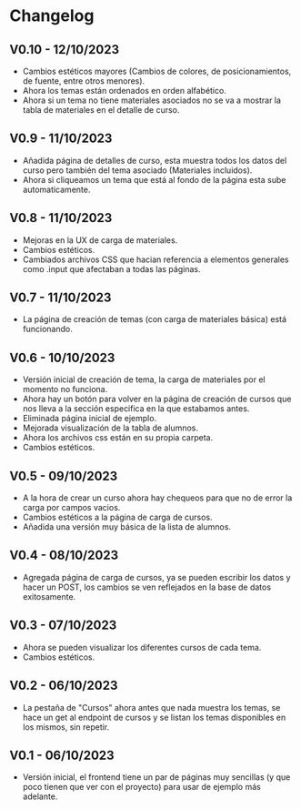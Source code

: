 
# Changelog

## V0.10 - 12/10/2023
- Cambios estéticos mayores (Cambios de colores, de posicionamientos, de fuente, entre otros menores).
- Ahora los temas están ordenados en orden alfabético.
- Ahora si un tema no tiene materiales asociados no se va a mostrar la tabla de materiales en el detalle de curso.

## V0.9 - 11/10/2023
- Añadida página de detalles de curso, esta muestra todos los datos del curso pero también del tema asociado (Materiales incluidos).
- Ahora si cliqueamos un tema que está al fondo de la página esta sube automaticamente.

## V0.8 - 11/10/2023
- Mejoras en la UX de carga de materiales.
- Cambios estéticos.
- Cambiados archivos CSS que hacian referencia a elementos generales como .input que afectaban a todas las páginas.

## V0.7 - 11/10/2023
- La página de creación de temas (con carga de materiales básica) está funcionando.

## V0.6 - 10/10/2023
- Versión inicial de creación de tema, la carga de materiales por el momento no funciona.
- Ahora hay un botón para volver en la página de creación de cursos que nos lleva a la sección especifica en la que estabamos antes.
- Eliminada página inicial de ejemplo.
- Mejorada visualización de la tabla de alumnos.
- Ahora los archivos css están en su propia carpeta.
- Cambios estéticos.

## V0.5 - 09/10/2023
- A la hora de crear un curso ahora hay chequeos para que no de error la carga por campos vacios.
- Cambios estéticos a la página de carga de cursos.
- Añadida una versión muy básica de la lista de alumnos.

## V0.4 - 08/10/2023
- Agregada página de carga de cursos, ya se pueden escribir los datos y hacer un POST, los cambios se ven reflejados en la base de datos exitosamente.

## V0.3 - 07/10/2023

- Ahora se pueden visualizar los diferentes cursos de cada tema.
- Cambios estéticos.

## V0.2 - 06/10/2023

- La pestaña de "Cursos" ahora antes que nada muestra los temas, se hace un get al endpoint de cursos y se listan los temas disponibles en los mismos, sin repetir.

## V0.1 - 06/10/2023

- Versión inicial, el frontend tiene un par de páginas muy sencillas (y que poco tienen que ver con el proyecto) para usar de ejemplo más adelante.